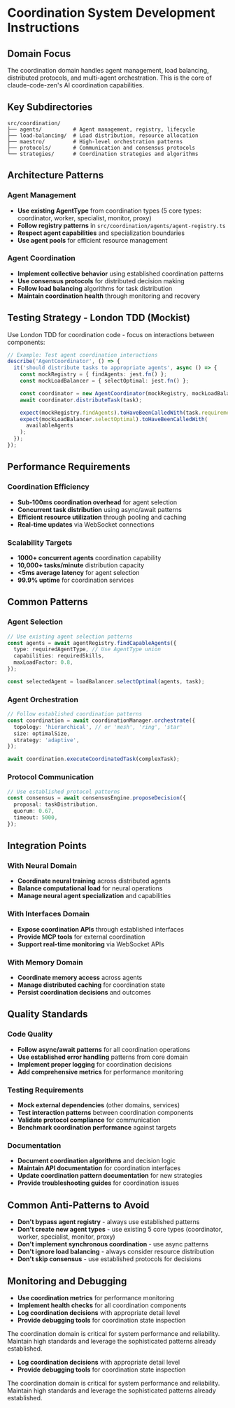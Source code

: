 # Coordination System Development Instructions

## Domain Focus

The coordination domain handles agent management, load balancing, distributed protocols, and multi-agent orchestration. This is the core of claude-code-zen's AI coordination capabilities.

## Key Subdirectories

```
src/coordination/
├── agents/          # Agent management, registry, lifecycle
├── load-balancing/  # Load distribution, resource allocation
├── maestro/         # High-level orchestration patterns
├── protocols/       # Communication and consensus protocols
└── strategies/      # Coordination strategies and algorithms
```

## Architecture Patterns

### Agent Management

- **Use existing AgentType** from coordination types (5 core types: coordinator, worker, specialist, monitor, proxy)
- **Follow registry patterns** in `src/coordination/agents/agent-registry.ts`
- **Respect agent capabilities** and specialization boundaries
- **Use agent pools** for efficient resource management

### Agent Coordination

- **Implement collective behavior** using established coordination patterns
- **Use consensus protocols** for distributed decision making
- **Follow load balancing** algorithms for task distribution
- **Maintain coordination health** through monitoring and recovery

## Testing Strategy - London TDD (Mockist)

Use London TDD for coordination code - focus on interactions between components:

```typescript
// Example: Test agent coordination interactions
describe('AgentCoordinator', () => {
  it('should distribute tasks to appropriate agents', async () => {
    const mockRegistry = { findAgents: jest.fn() };
    const mockLoadBalancer = { selectOptimal: jest.fn() };

    const coordinator = new AgentCoordinator(mockRegistry, mockLoadBalancer);
    await coordinator.distributeTask(task);

    expect(mockRegistry.findAgents).toHaveBeenCalledWith(task.requirements);
    expect(mockLoadBalancer.selectOptimal).toHaveBeenCalledWith(
      availableAgents
    );
  });
});
```

## Performance Requirements

### Coordination Efficiency

- **Sub-100ms coordination overhead** for agent selection
- **Concurrent task distribution** using async/await patterns
- **Efficient resource utilization** through pooling and caching
- **Real-time updates** via WebSocket connections

### Scalability Targets

- **1000+ concurrent agents** coordination capability
- **10,000+ tasks/minute** distribution capacity
- **<5ms average latency** for agent selection
- **99.9% uptime** for coordination services

## Common Patterns

### Agent Selection

```typescript
// Use existing agent selection patterns
const agents = await agentRegistry.findCapableAgents({
  type: requiredAgentType, // Use AgentType union
  capabilities: requiredSkills,
  maxLoadFactor: 0.8,
});

const selectedAgent = loadBalancer.selectOptimal(agents, task);
```

### Agent Orchestration

```typescript
// Follow established coordination patterns
const coordination = await coordinationManager.orchestrate({
  topology: 'hierarchical', // or 'mesh', 'ring', 'star'
  size: optimalSize,
  strategy: 'adaptive',
});

await coordination.executeCoordinatedTask(complexTask);
```

### Protocol Communication

```typescript
// Use established protocol patterns
const consensus = await consensusEngine.proposeDecision({
  proposal: taskDistribution,
  quorum: 0.67,
  timeout: 5000,
});
```

## Integration Points

### With Neural Domain

- **Coordinate neural training** across distributed agents
- **Balance computational load** for neural operations
- **Manage neural agent specialization** and capabilities

### With Interfaces Domain

- **Expose coordination APIs** through established interfaces
- **Provide MCP tools** for external coordination
- **Support real-time monitoring** via WebSocket APIs

### With Memory Domain

- **Coordinate memory access** across agents
- **Manage distributed caching** for coordination state
- **Persist coordination decisions** and outcomes

## Quality Standards

### Code Quality

- **Follow async/await patterns** for all coordination operations
- **Use established error handling** patterns from core domain
- **Implement proper logging** for coordination decisions
- **Add comprehensive metrics** for performance monitoring

### Testing Requirements

- **Mock external dependencies** (other domains, services)
- **Test interaction patterns** between coordination components
- **Validate protocol compliance** for communication
- **Benchmark coordination performance** against targets

### Documentation

- **Document coordination algorithms** and decision logic
- **Maintain API documentation** for coordination interfaces
- **Update coordination pattern documentation** for new strategies
- **Provide troubleshooting guides** for coordination issues

## Common Anti-Patterns to Avoid

- **Don't bypass agent registry** - always use established patterns
- **Don't create new agent types** - use existing 5 core types (coordinator, worker, specialist, monitor, proxy)
- **Don't implement synchronous coordination** - use async patterns
- **Don't ignore load balancing** - always consider resource distribution
- **Don't skip consensus** - use established protocols for decisions

## Monitoring and Debugging

- **Use coordination metrics** for performance monitoring
- **Implement health checks** for all coordination components
- **Log coordination decisions** with appropriate detail level
- **Provide debugging tools** for coordination state inspection

The coordination domain is critical for system performance and reliability. Maintain high standards and leverage the sophisticated patterns already established.
- **Log coordination decisions** with appropriate detail level
- **Provide debugging tools** for coordination state inspection

The coordination domain is critical for system performance and reliability. Maintain high standards and leverage the sophisticated patterns already established.

